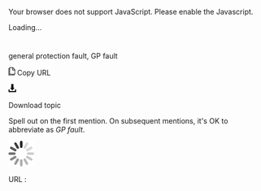 Your browser does not support JavaScript. Please enable the Javascript.

Loading...

# 

general protection fault, GP fault

![Copy URL](general-protection-fault-gp-fault_files/Copy.png)
Copy URL

![Download](general-protection-fault-gp-fault_files/Download.png)

Download topic

Spell out on the first mention. On subsequent mentions, it's OK to abbreviate as *GP fault*.

![In progress](general-protection-fault-gp-fault_files/activity-large.gif)

URL :
